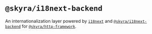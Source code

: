 # `@skyra/i18next-backend`

An internationalization layer powered by [`i18next`](https://www.npmjs.com/package/i18next) and [`@skyra/i18next-backend`](https://www.npmjs.com/package/@skyra/i18next-backend) for [`@skyra/http-framework`](https://www.npmjs.com/package/@skyra/http-framework).
